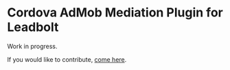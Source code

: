# Cordova AdMob Mediation Plugin for Leadbolt

Work in progress.

If you would like to contribute, [come here](https://github.com/rehy/cordova-admob-mediation).
